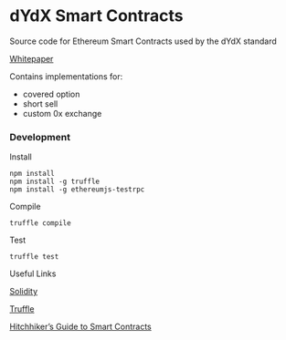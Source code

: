# dYdX Smart Contracts

Source code for Ethereum Smart Contracts used by the dYdX standard

[Whitepaper](https://whitepaper.dydx.exchange)

Contains implementations for:

- covered option
- short sell
- custom 0x exchange

### Development

Install

```
npm install
npm install -g truffle
npm install -g ethereumjs-testrpc
```

Compile

```
truffle compile
```

Test
```
truffle test
```

Useful Links

[Solidity](http://solidity.readthedocs.io/en/develop/)

[Truffle](http://truffleframework.com/docs/)

[Hitchhiker’s Guide to Smart Contracts](https://blog.zeppelin.solutions/the-hitchhikers-guide-to-smart-contracts-in-ethereum-848f08001f05)
